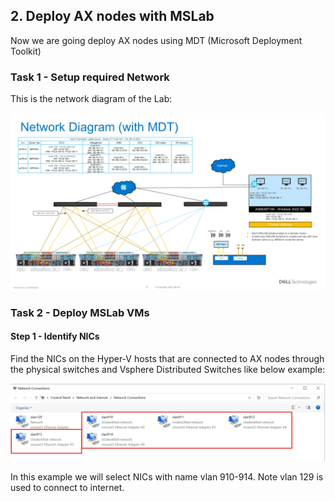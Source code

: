 ## 2. Deploy AX nodes with MSLab

Now we are going deploy AX nodes using MDT (Microsoft Deployment Toolkit)

### Task 1 - Setup required Network

This is the network diagram of the Lab:

![Network Diagram](images/Network-Diagram.png)

### Task 2 - Deploy MSLab VMs

#### Step 1 - Identify NICs

Find the NICs on the Hyper-V hosts that are connected to AX nodes through the physical switches and Vsphere Distributed Switches like below example:

![Connected NICS](images/connected-nics.png)

In this example we will select NICs with name vlan 910-914. Note vlan 129 is used to connect to internet.



